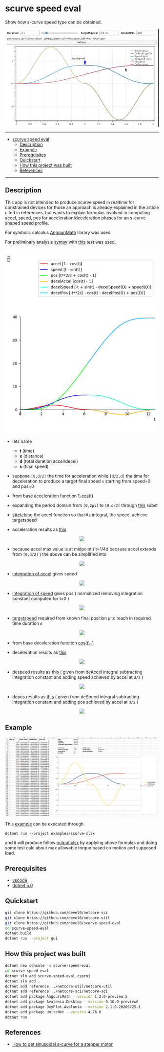 # scurve speed eval

Show how s-curve speed type can be obtained.

<img src="data/img/demo.gif" width="700"/>

---

<!-- TOC -->
- [scurve speed eval](#scurve-speed-eval)
  * [Description](#description)
  * [Example](#example)
  * [Prerequisites](#prerequisites)
  * [Quickstart](#quickstart)
  * [How this project was built](#how-this-project-was-built)
  * [References](#references)
<!-- TOCEND -->

---

## Description

This app is not intended to produce scurve speed in realtime for constrained devices for those an approach is already explained in the article cited in references, but wants to explain formulas involved in computing accel, speed, pos for acceleration/deceleration phases for an s-curve shaped speed profile.

For symbolic calculus [AngouriMath](https://github.com/asc-community/AngouriMath) library was used.

For preliminary analysis [sympy](https://github.com/sympy/sympy) with [this](data/test.py) test was used.

![](data/img/scurve-accel-decel.png)

- lets name
    - **t** (time)
    - **x** (distance) 
    - **d** (total duration accel/decel)
    - **s** (final speed)

- suppose `[0,d/2]` the time for acceleration while `[d/2,d]` the time for deceleration to produce a target final speed `s` starting from speed=0 and pos=0
- from base acceleration function [1-cos(t)][1]
- expanding the period domain from `[0,2pi]` to `[0,d/2]` through [this][2] subst
- [stretching][3] the accel function so that its integral, the speed, achieve targetspeed
- acceleration results as [this][4]

<!-- $$
\large
accel(t)=\frac{2\cdot s}{d}\cdot\left(1-\cos\left(\frac{4\cdot\pi\cdot t}{d}\right)\right)
$$ --> 

<div align="center"><img src="https://render.githubusercontent.com/render/math?math=%5Clarge%0Aaccel(t)%3D%5Cfrac%7B2%5Ccdot%20s%7D%7Bd%7D%5Ccdot%5Cleft(1-%5Ccos%5Cleft(%5Cfrac%7B4%5Ccdot%5Cpi%5Ccdot%20t%7D%7Bd%7D%5Cright)%5Cright)"></div>

- because accel max value is at midpoint ( t=1/4d because accel extends from `[0,d/2]` ) the above can be simplified into

<!-- $$
\large
maxAccel=\frac{4\cdot s}{d}
$$ --> 

<div align="center"><img src="https://render.githubusercontent.com/render/math?math=%5Clarge%0AmaxAccel%3D%5Cfrac%7B4%5Ccdot%20s%7D%7Bd%7D"></div>

- [integration of accel][5] gives speed

<!-- $$
\large
speed(t) = \frac{2\cdot s}{d} \cdot \left( t - \frac{d\cdot \sin\left(\frac{4\cdot\pi\cdot t}{d}\right)}{4\cdot\pi} \right)
$$ --> 

<div align="center"><img src="https://render.githubusercontent.com/render/math?math=%5Clarge%0Aspeed(t)%20%3D%20%5Cfrac%7B2%5Ccdot%20s%7D%7Bd%7D%20%5Ccdot%20%5Cleft(%20t%20-%20%5Cfrac%7Bd%5Ccdot%20%5Csin%5Cleft(%5Cfrac%7B4%5Ccdot%5Cpi%5Ccdot%20t%7D%7Bd%7D%5Cright)%7D%7B4%5Ccdot%5Cpi%7D%20%5Cright)"></div>

- [integration of speed][6] gives pos ( normalized removing integration constant computed for t=0 )

<!-- $$
\large
pos(t) = \frac{s\cdot d \cdot \left( \cos\left(\frac{4\cdot\pi\cdot t}{d}\right)-1 \right)}{8\cdot\pi^2} + \frac{s\cdot t^2}{d}
$$ --> 

<div align="center"><img src="https://render.githubusercontent.com/render/math?math=%5Clarge%0Apos(t)%20%3D%20%5Cfrac%7Bs%5Ccdot%20d%20%5Ccdot%20%5Cleft(%20%5Ccos%5Cleft(%5Cfrac%7B4%5Ccdot%5Cpi%5Ccdot%20t%7D%7Bd%7D%5Cright)-1%20%5Cright)%7D%7B8%5Ccdot%5Cpi%5E2%7D%20%2B%20%5Cfrac%7Bs%5Ccdot%20t%5E2%7D%7Bd%7D"></div>

- [targetspeed][7] required from known final position `p` to reach in required time duration `d`

<!-- $$
\large
s = \frac{2\cdot p}{d}
$$ --> 

<div align="center"><img src="https://render.githubusercontent.com/render/math?math=%5Clarge%0As%20%3D%20%5Cfrac%7B2%5Ccdot%20p%7D%7Bd%7D"></div>

- from base deceleration function [cos(t)-1][8]

- deceleration results as [this][9]

<!-- $$
\large
deAccel\left(t+\frac{d}{2}\right) = \frac{2\cdot s}{d}\cdot\left(\cos\left(\frac{4\cdot\pi\cdot t}{d}\right)-1\right)
$$ --> 

<div align="center"><img src="https://render.githubusercontent.com/render/math?math=%5Clarge%0AdeAccel%5Cleft(t%2B%5Cfrac%7Bd%7D%7B2%7D%5Cright)%20%3D%20%5Cfrac%7B2%5Ccdot%20s%7D%7Bd%7D%5Ccdot%5Cleft(%5Ccos%5Cleft(%5Cfrac%7B4%5Ccdot%5Cpi%5Ccdot%20t%7D%7Bd%7D%5Cright)-1%5Cright)"></div>

- despeed results as [this][10] ( given from deAccel integral subtracting integration constant and adding speed achieved by accel at `d/2` )

<!-- $$
\large
deSpeed\left(t+\frac{d}{2}\right) = \frac{2\cdot s\cdot\sin\left(\frac{4\cdot\pi\cdot t}{d} \right)}{4\cdot\pi}-\frac{2\cdot s\cdot t}{d}+s
$$ --> 

<div align="center"><img src="https://render.githubusercontent.com/render/math?math=%5Clarge%0AdeSpeed%5Cleft(t%2B%5Cfrac%7Bd%7D%7B2%7D%5Cright)%20%3D%20%5Cfrac%7B2%5Ccdot%20s%5Ccdot%5Csin%5Cleft(%5Cfrac%7B4%5Ccdot%5Cpi%5Ccdot%20t%7D%7Bd%7D%20%5Cright)%7D%7B4%5Ccdot%5Cpi%7D-%5Cfrac%7B2%5Ccdot%20s%5Ccdot%20t%7D%7Bd%7D%2Bs"></div>

- depos results as [this][11] ( given from deSpeed integral subtracting integration constant and adding pos achieved by accel at `d/2` )

<!-- $$
\large
dePos\left(t+\frac{d}{2}\right) = \frac{s\cdot d\cdot\left( 1-\cos\left(\frac{4\cdot\pi\cdot t}{d}\right) \right)}{8\cdot\pi^2}-\frac{s\cdot t^2}{d}+s\cdot t+\frac{s\cdot d}{4}
$$ --> 

<div align="center"><img src="https://render.githubusercontent.com/render/math?math=%5Clarge%0AdePos%5Cleft(t%2B%5Cfrac%7Bd%7D%7B2%7D%5Cright)%20%3D%20%5Cfrac%7Bs%5Ccdot%20d%5Ccdot%5Cleft(%201-%5Ccos%5Cleft(%5Cfrac%7B4%5Ccdot%5Cpi%5Ccdot%20t%7D%7Bd%7D%5Cright)%20%5Cright)%7D%7B8%5Ccdot%5Cpi%5E2%7D-%5Cfrac%7Bs%5Ccdot%20t%5E2%7D%7Bd%7D%2Bs%5Ccdot%20t%2B%5Cfrac%7Bs%5Ccdot%20d%7D%7B4%7D"></div>

[1]: https://github.com/devel0/scurve-speed-eval/blob/435327c86769302a22fa54fb6b349a60a1b640d1/gui%2FProgram.cs#L48
[2]: https://github.com/devel0/scurve-speed-eval/blob/435327c86769302a22fa54fb6b349a60a1b640d1/gui%2FProgram.cs#L49
[3]: https://github.com/devel0/scurve-speed-eval/blob/435327c86769302a22fa54fb6b349a60a1b640d1/gui%2FProgram.cs#L50
[4]: https://github.com/devel0/scurve-speed-eval/blob/435327c86769302a22fa54fb6b349a60a1b640d1/gui%2FProgram.cs#L51
[5]: https://github.com/devel0/scurve-speed-eval/blob/435327c86769302a22fa54fb6b349a60a1b640d1/gui%2FProgram.cs#L53
[6]: https://github.com/devel0/scurve-speed-eval/blob/435327c86769302a22fa54fb6b349a60a1b640d1/gui%2FProgram.cs#L57
[7]: https://github.com/devel0/scurve-speed-eval/blob/435327c86769302a22fa54fb6b349a60a1b640d1/gui%2FProgram.cs#L60
[8]: https://github.com/devel0/scurve-speed-eval/blob/435327c86769302a22fa54fb6b349a60a1b640d1/gui%2FProgram.cs#L62
[9]: https://github.com/devel0/scurve-speed-eval/blob/435327c86769302a22fa54fb6b349a60a1b640d1/gui%2FProgram.cs#L65
[10]: https://github.com/devel0/scurve-speed-eval/blob/435327c86769302a22fa54fb6b349a60a1b640d1/gui%2FProgram.cs#L69
[11]: https://github.com/devel0/scurve-speed-eval/blob/435327c86769302a22fa54fb6b349a60a1b640d1/gui%2FProgram.cs#L72

## Example

![](data/img/example.png)

This [example](examples/scurve-xlsx/Program.cs) can be executed through

```
dotnet run --project examples/scurve-xlsx
```

and it will produce follow [output.xlsx](examples/scurve-xlsx/output.xlsx) by applying above formulas and doing some test calc about max allowable torque based on motion and supposed load.

## Prerequisites

- [vscode](https://code.visualstudio.com/)
- [dotnet 5.0](https://dotnet.microsoft.com/download)

## Quickstart

```sh
git clone https://github.com/devel0/netcore-sci
git clone https://github.com/devel0/netcore-util
git clone https://github.com/devel0/scurve-speed-eval
cd scurve-speed-eval
dotnet build
dotnet run --project gui
```

## How this project was built

```sh
dotnet new console -n scurve-speed-eval
cd scurve-speed-eval
dotnet sln add scurve-speed-eval.csproj
dotnet sln add .
dotnet add reference ../netcore-util/netcore-util
dotnet add reference ../netcore-sci/netcore-sci
dotnet add package AngouriMath --version 1.2.0-preview.5
dotnet add package Avalonia.Desktop --version 0.10.0-preview6
dotnet add package OxyPlot.Avalonia --version 2.1.0-20200725.1
dotnet add package UnitsNet --version 4.76.0
dotnet run
```

## References

- [How to get sinusoidal s-curve for a stepper motor](http://fightpc.blogspot.com/2018/04/how-to-get-sinusoidal-s-curve-for.html)

